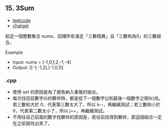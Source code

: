 ## 15. 3Sum
- [leetcode](https://leetcode.com/problems/3sum/description/)
- [chatgpt](https://chat.openai.com/share/6a8b969f-8850-417f-94fc-bb6e425032a3)

給定一個整數集合 nums，回傳所有滿足「三數相異」且「三數和為0」的三數組合。

Example
- Input: nums = [-1,0,1,2,-1,-4]
- Output: [[-1,-1,2],[-1,0,1]]
### .cpp
- 使用 set 的原因是為了避免納入重複的組合。
- 每次找目前數字(i)的夥伴時，都是從下一個數字(j)到最後一個數字之間(k)找。若三數和大於 0，代表第三數太大了，所以 k--，再繼續測試；若三數和小於 0，代表第二數太小了，所以 j++，再繼續測試。
- 不用往自己前面的數字找夥伴的原因是，若往前找得到夥伴，那這個組合一定在之前就找出來了。